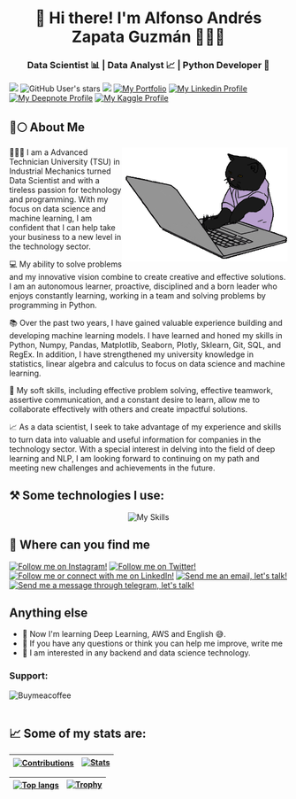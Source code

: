 <h1 align="center">👋 Hi there! I'm Alfonso Andrés Zapata Guzmán 👨🏽‍💻</h1>
<h3 align="center">Data Scientist 📊 | Data Analyst 📈 | Python Developer 🐍 </h3>


![](https://img.shields.io/github/followers/AAZG?label=follow&logo=github&style=flat-square)
![GitHub User's stars](https://img.shields.io/github/stars/AAZG?label=%E2%AD%90GitHub%20stars&style=flat-square)
![](https://komarev.com/ghpvc/?username=AAZG&label=Profile%20views&color=0e75b6&style=flat)
<a href="https://www.datascienceportfol.io/aazg"><img src="https://img.shields.io/badge/Portfolio-AAZG-informational" alt="My Portfolio" title="My Portfolio"></a>
<a href="https://www.linkedin.com/in/aazg/"><img src="https://img.shields.io/badge/-Alfonso_Zapata-%230077B5.svg?&style=flat&logo=linkedin&logoColor=white" alt="My Linkedin Profile" title="My Linkedin Profile"></a>
<a href="https://deepnote.com/@aazg"><img src="https://img.shields.io/badge/Profile_Deepnote-3793EF?style=flat&logo=Deepnote&logoColor=white" alt="My Deepnote Profile" title="My Deepnote Profile"></a>
<a href="https://www.kaggle.com/alfonsozapata"><img src="https://img.shields.io/badge/Profile_Kaggle-20BEFF?style=flat&logo=Kaggle&logoColor=white" alt="My Kaggle Profile" title="My Kaggle Profile"></a>



<h2 style="display: flex; align-items: center; margin-bottom: 1rem;">🚀🌕 About Me</h2>

<img align='right' src="cat.gif" height="" width="300" alt="coding cat" title="Writing code">

👨🏽‍🎓 I am a Advanced Technician University (TSU) in Industrial Mechanics turned Data Scientist and with a tireless passion for technology and programming. With my focus on data science and machine learning, I am confident that I can help take your business to a new level in the technology sector.

💻 My ability to solve problems and my innovative vision combine to create creative and effective solutions. I am an autonomous learner, proactive, disciplined and a born leader who enjoys constantly learning, working in a team and solving problems by programming in Python.

📚 Over the past two years, I have gained valuable experience building and developing machine learning models. I have learned and honed my skills in Python, Numpy, Pandas, Matplotlib, Seaborn, Plotly, Sklearn, Git, SQL, and RegEx. In addition, I have strengthened my university knowledge in statistics, linear algebra and calculus to focus on data science and machine learning.

🧠 My soft skills, including effective problem solving, effective teamwork, assertive communication, and a constant desire to learn, allow me to collaborate effectively with others and create impactful solutions.

📈 As a data scientist, I seek to take advantage of my experience and skills to turn data into valuable and useful information for companies in the technology sector. With a special interest in delving into the field of deep learning and NLP, I am looking forward to continuing on my path and meeting new challenges and achievements in the future.


## ⚒️ Some technologies I use:
<div style="text-align: center;">
  <img src="Carruselffmepg.gif" alt="My Skills" title="My Skills">
</div>


## 🔎 Where can you find me
<a href="https://www.instagram.com/alfonsoandreszapataguzman/"><img src="https://img.shields.io/badge/Instagram-E4405F?style=plastic&logo=instagram&logoColor=white" alt="Follow me on Instagram!" title="Follow me on Instagram!"></a>
<a href="https://twitter.com/AlfonsoZapata21"><img src="https://img.shields.io/badge/Twitter-1DA1F2?style=plastic&logo=twitter&logoColor=white" alt="Follow me on Twitter!" title="Follow me on Twitter!"></a>
<a href="https://www.linkedin.com/in/aazg/"><img src="https://img.shields.io/badge/LinkedIn-blue?style=plastic&logo=linkedin&labelColor=blue" alt="Follow me or connect with me on LinkedIn!" title="Follow me or connect with me on LinkedIn!"></a>
<a href="mailto:aazg24@gmail.com"><img src="https://img.shields.io/badge/Gmail-D14836?style=plastic&logo=gmail&logoColor=white" alt="Send me an email, let's talk!" title="Send me an email, let's talk!"></a>
<a href="https://t.me/Aazg1"><img src="https://img.shields.io/badge/Telegram-2CA5E0?style=plastic&logo=telegram&logoColor=white" alt="Send me a message through telegram, let's talk!" title="Send me a message through telegram, let's talk!"></a>


## Anything else

- 🌱 Now I'm learning Deep Learning, AWS and English 😅.
- 💬 If you have any questions or think you can help me improve, write me
- 👀 I am interested in any backend and data science technology.


<h3 align="left">Support:</h3>
<p><a href="https://www.buymeacoffee.com/aazg"> <img align="left" src="https://cdn.buymeacoffee.com/buttons/v2/default-yellow.png" height="50" width="210" title="Buymeacoffee" alt="Buymeacoffee"  /></a></p><br><br>



## 📈 Some of my stats are:

| <a href="https://github.com/anuraghazra/github-readme-stats" title="My Contributions"><img align="center" src="https://github-readme-streak-stats.herokuapp.com/?user=AAZG&theme=radical" alt="Contributions" /></a> | <a href="https://github.com/anuraghazra/github-readme-stats" title="My stats"><img src="https://github-readme-stats.vercel.app/api?username=AAZG&show_icons=true&theme=radical&locale=en" alt="Stats" /></a> |
| ------------- | ------------- |

| <a href="https://github.com/anuraghazra/github-readme-stats" title="Most Used Language"><img align="center" src="https://github-readme-stats.vercel.app/api/top-langs?username=AAZG&show_icons=true&theme=radical&locale=en&layout=compact" alt="Top langs" /></a> | <a href="https://github.com/ryo-ma/github-profile-trophy" title="My Trophy"><img src="https://github-profile-trophy.vercel.app/?username=AAZG&theme=radical" alt="Trophy" /></a> |
| ------------- | ------------- |


<!---
AAZG/AAZG-DEV is a ✨ special ✨ repository because its `README.md` (this file) appears on your GitHub profile.
You can click the Preview link to take a look at your changes.
--->
